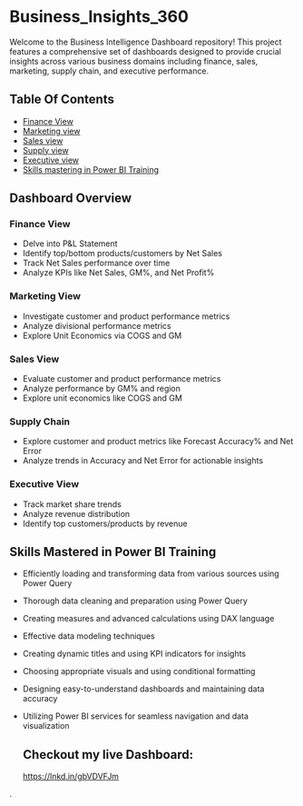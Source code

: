 # Business_Insights_360
Welcome to the Business Intelligence Dashboard repository! This project features a comprehensive set of dashboards designed to provide crucial insights across various business domains including finance, sales, marketing, supply chain, and executive performance.

## Table Of Contents
- [Finance View](#Finance-view)
- [Marketing view](#Marketing-view)
- [Sales view](#Sales-view)
- [Supply view](#Supply-view)
- [Executive view](#Executive-view)
- [Skills mastering in Power BI Training](#Skills-mastering-in-PowerBI-training)

## Dashboard Overview
### Finance View
- Delve into P&L Statement
- Identify top/bottom products/customers by Net Sales
- Track Net Sales performance over time
- Analyze KPIs like Net Sales, GM%, and Net Profit%

### Marketing View

- Investigate customer and product performance metrics
- Analyze divisional performance metrics
- Explore Unit Economics via COGS and GM

### Sales View
- Evaluate customer and product performance metrics
- Analyze performance by GM% and region
- Explore unit economics like COGS and GM

### Supply Chain
- Explore customer and product metrics like Forecast Accuracy% and Net Error
- Analyze trends in Accuracy and Net Error for actionable insights

### Executive View
- Track market share trends
- Analyze revenue distribution
- Identify top customers/products by revenue

## Skills Mastered in Power BI Training
- Efficiently loading and transforming data from various sources using Power Query
- Thorough data cleaning and preparation using Power Query
- Creating measures and advanced calculations using DAX language
- Effective data modeling techniques
- Creating dynamic titles and using KPI indicators for insights
- Choosing appropriate visuals and using conditional formatting
- Designing easy-to-understand dashboards and maintaining data accuracy
- Utilizing Power BI services for seamless navigation and data visualization

  ## Checkout my live Dashboard:
   https://lnkd.in/gbVDVFJm



.

